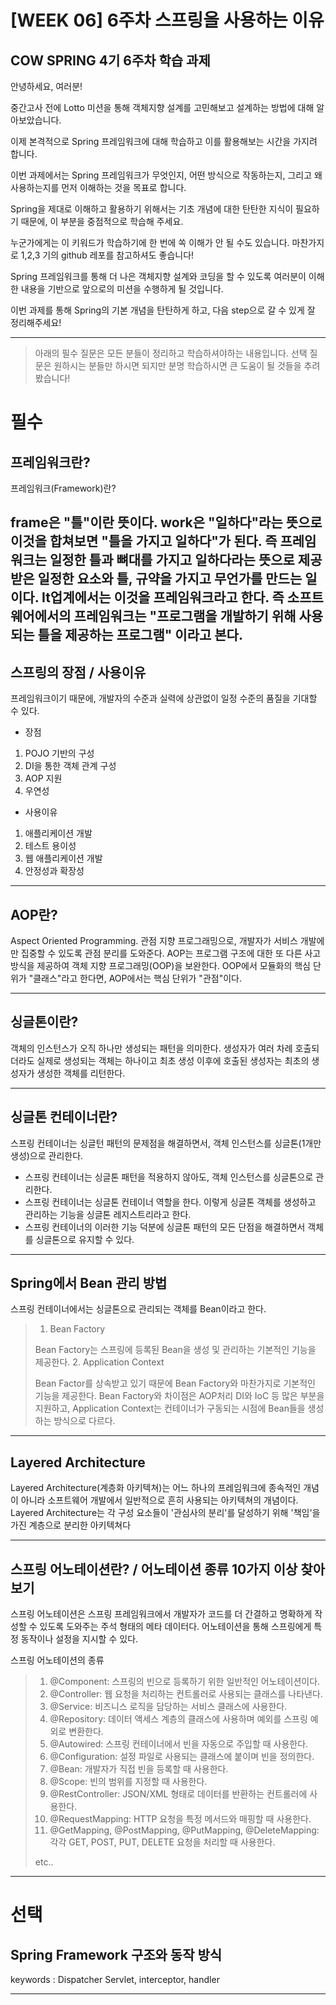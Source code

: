 
# [WEEK 06] 6주차 스프링을 사용하는 이유

## COW SPRING 4기 6주차 학습 과제

안녕하세요, 여러분!

중간고사 전에 Lotto 미션을 통해 객체지향 설계를 고민해보고 설계하는 방법에 대해 알아보았습니다. 

이제 본격적으로 Spring 프레임워크에 대해 학습하고 이를 활용해보는 시간을 가지려 합니다.

이번 과제에서는 Spring 프레임워크가 무엇인지, 어떤 방식으로 작동하는지, 그리고 왜 사용하는지를 먼저 이해하는 것을 목표로 합니다. 

Spring을 제대로 이해하고 활용하기 위해서는 기초 개념에 대한 탄탄한 지식이 필요하기 때문에, 이 부분을 중점적으로 학습해 주세요.

누군가에게는 이 키워드가 학습하기에 한 번에 쏙 이해가 안 될 수도 있습니다. 마찬가지로 1,2,3 기의 github 레포를 참고하셔도 좋습니다!

Spring 프레임워크를 통해 더 나은 객체지향 설계와 코딩을 할 수 있도록 여러분이 이해한 내용을 기반으로 앞으로의 미션을 수행하게 될 것입니다. 

이번 과제를 통해 Spring의 기본 개념을 탄탄하게 하고, 다음 step으로 갈 수 있게 잘 정리해주세요!

---
> 아래의 필수 질문은 모든 분들이 정리하고 학습하셔야하는 내용입니다. 선택 질문은 원하시는 분들만 하시면 되지만 분명 학습하시면 큰 도움이 될 것들을 추려봤습니다!

# 필수

## 프레임워크란?
프레임워크(Framework)란?

frame은 "틀"이란 뜻이다.
work은 "일하다"라는 뜻으로 이것을 합쳐보면 "틀을 가지고 일하다"가 된다.
즉 프레임워크는 일정한 틀과 뼈대를 가지고 일하다라는 뜻으로 제공받은 일정한 요소와 틀, 규약을 가지고 무언가를 만드는 일이다.
It업계에서는 이것을 프레임워크라고 한다.
즉 소프트웨어에서의 프레임워크는 "프로그램을 개발하기 위해 사용되는 틀을 제공하는 프로그램" 이라고 본다.
---

## 스프링의 장점 / 사용이유
프레임워크이기 때문에, 개발자의 수준과 실력에 상관없이 일정 수준의 품질을 기대할 수 있다.

* 장점
1. POJO 기반의 구성
2. DI을 통한 객체 관계 구성
3. AOP 지원
4. 우연성

* 사용이유
1. 애플리케이션 개발
2. 테스트 용이성
3. 웹 애플리케이션 개발
4. 안정성과 확장성

---

## AOP란?
Aspect Oriented Programming. 관점 지향 프로그래밍으로, 개발자가 서비스 개발에만 집중할 수 있도록 관점 분리를 도와준다.
AOP는 프로그램 구조에 대한 또 다른 사고 방식을 제공하여 객체 지향 프로그래밍(OOP)을 보완한다. OOP에서 모듈화의 핵심 단위가 "클래스"라고 한다면, AOP에서는 핵심 단위가 "관점"이다.


---

## 싱글톤이란?
객체의 인스턴스가 오직 하나만 생성되는 패턴을 의미한다. 생성자가 여러 차례 호출되더라도 실제로 생성되는 객체는 하나이고 최초 생성 이후에 호출된 생성자는 최초의 생성자가 생성한 객체를 리턴한다.

---

## 싱글톤 컨테이너란?

스프링 컨테이너는 싱글턴 패턴의 문제점을 해결하면서, 객체 인스턴스를 싱글톤(1개만 생성)으로 관리한다.
* 스프링 컨테이너는 싱글톤 패턴을 적용하지 않아도, 객체 인스턴스를 싱글톤으로 관리한다.
* 스프링 컨테이너는 싱글톤 컨테이너 역할을 한다. 이렇게 싱글톤 객체를 생성하고 관리하는 기능을 싱글톤 레지스트리라고 한다.
* 스프링 컨테이너의 이러한 기능 덕분에 싱글톤 패턴의 모든 단점을 해결하면서 객체를 싱글톤으로 유지할 수 있다.

---

## Spring에서 Bean 관리 방법

스프링 컨테이너에서는 싱글톤으로 관리되는 객체를 Bean이라고 한다.
> 1. Bean Factory
> 
> Bean Factory는 스프링에 등록된 Bean을 생성 및 관리하는 기본적인 기능을 제공한다.
>  2. Application Context
> 
> Bean Factor를 상속받고 있기 때문에 Bean Factory와 마찬가지로 기본적인 기능을 제공한다. 
> Bean Factory와 차이점은 AOP처리 DI와 IoC 등 많은 부분을 지원하고, Application Context는 컨테이너가 구동되는 시점에 Bean들을 생성하는 방식으로 다르다.

---

## Layered Architecture

Layered Architecture(계층화 아키텍쳐)는 어느 하나의 프레임워크에 종속적인 개념이 아니라 소프트웨어 개발에서 일반적으로 흔히 사용되는 아키텍쳐의 개념이다.
Layered Architecture는 각 구성 요소들이 '관심사의 분리'를 달성하기 위해 '책임'을 가진 계층으로 분리한 아키텍쳐다

---

## 스프링 어노테이션란? / 어노테이션 종류 10가지 이상 찾아보기

스프링 어노테이션은 스프링 프레임워크에서 개발자가 코드를 더 간결하고 명확하게 작성할 수 있도록 도와주는 주석 형태의 메타 데이터다.
어노테이션을 통해 스프링에게 특정 동작이나 설정을 지시할 수 있다.

스프링 어노테이션의 종류
> 1. @Component: 스프링의 빈으로 등록하기 위한 일반적인 어노테이션이다.
> 2. @Controller: 웹 요청을 처리하는 컨트롤러로 사용되는 클래스를 나타낸다.
> 3. @Service: 비즈니스 로직을 담당하는 서비스 클래스에 사용한다.
> 4. @Repository: 데이터 액세스 계층의 클래스에 사용하며 예외를 스프링 예외로 변환한다.
> 5. @Autowired: 스프링 컨테이너에서 빈을 자동으로 주입할 때 사용한다.
> 6. @Configuration: 설정 파일로 사용되는 클래스에 붙이며 빈을 정의한다.
> 7. @Bean: 개발자가 직접 빈을 등록할 때 사용한다.
> 8. @Scope: 빈의 범위를 지정할 때 사용한다.
> 9. @RestController: JSON/XML 형태로 데이터를 반환하는 컨트롤러에 사용한다.
> 10. @RequestMapping: HTTP 요청을 특정 메서드와 매핑할 때 사용한다.
> 11. @GetMapping, @PostMapping, @PutMapping, @DeleteMapping: 각각 GET, POST, PUT, DELETE 요청을 처리할 때 사용한다.
>
> etc..
---

# 선택

## Spring Framework 구조와 동작 방식

keywords : Dispatcher Servlet, interceptor, handler

---